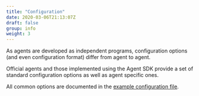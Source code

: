 ```yaml
---
title: "Configuration"
date: 2020-03-06T21:13:07Z
draft: false
group: info
weight: 3
---
```


As agents are developed as independent programs, configuration options
(and even configuration format) differ from agent to agent.

Official agents and those implemented using the Agent SDK provide a set of standard
configuration options as well as agent specific ones.

All common options are documented in the [example configuration file].

[example configuration file]: https://github.com/replicante-io/replisdk-rust/blob/main/src/agent/framework/configuration.example.yaml
